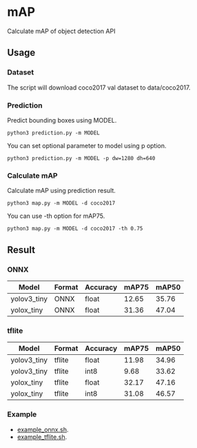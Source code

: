# mAP

Calculate mAP of object detection API

## Usage

### Dataset

The script will download coco2017 val dataset to data/coco2017.

### Prediction 

Predict bounding boxes using MODEL.

```
python3 prediction.py -m MODEL
```

You can set optional parameter to model using p option.

```
python3 prediction.py -m MODEL -p dw=1280 dh=640
```

### Calculate mAP

Calculate mAP using prediction result.

```
python3 map.py -m MODEL -d coco2017
```

You can use -th option for mAP75.

```
python3 map.py -m MODEL -d coco2017 -th 0.75
```

## Result

### ONNX

|Model|Format|Accuracy|mAP75|mAP50|
|-----|-----|-----|-----|-----|
|yolov3_tiny|ONNX|float|12.65|35.76|
|yolox_tiny|ONNX|float|31.36|47.04|

### tflite

|Model|Format|Accuracy|mAP75|mAP50|
|-----|-----|-----|-----|-----|
|yolov3_tiny|tflite|float|11.98|34.96|
|yolov3_tiny|tflite|int8|9.68|33.62|
|yolox_tiny|tflite|float|32.17|47.16|
|yolox_tiny|tflite|int8|31.08|46.57|

### Example

- [example_onnx.sh](./example_onnx.sh).
- [example_tflite.sh](./example_tflite.sh).